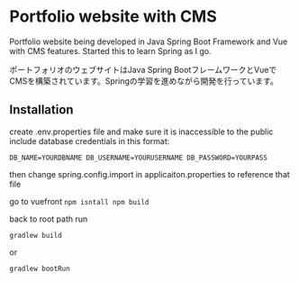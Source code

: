 
# Portfolio website with CMS

Portfolio website being developed in Java Spring Boot Framework and Vue with CMS features. Started this to learn Spring as I go.

ポートフォリオのウェブサイトはJava Spring BootフレームワークとVueでCMSを構築されています。Springの学習を進めながら開発を行っています。

## Installation

create .env.properties file and make sure it is inaccessible to the public
include database credentials in this format:

`
DB_NAME=YOURDBNAME
DB_USERNAME=YOURUSERNAME
DB_PASSWORD=YOURPASS
`

then change spring.config.import in applicaiton.properties to reference that file

go to vuefront
`
npm isntall
npm build
`

back to root path run

`
gradlew build
`

or

`
gradlew bootRun
`
